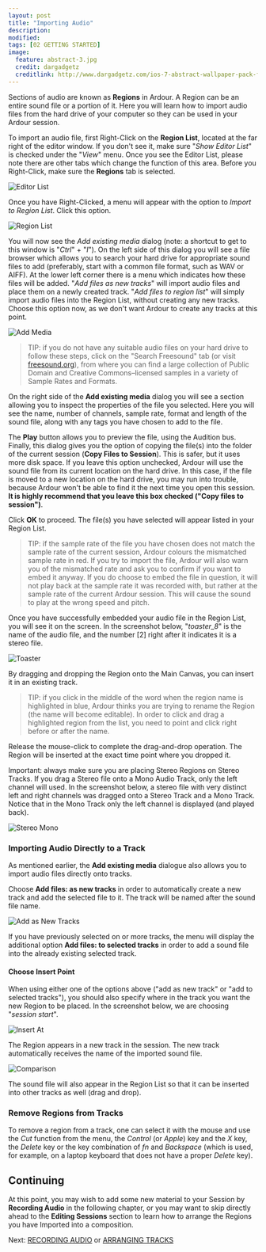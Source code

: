 ```yaml
---
layout: post
title: "Importing Audio"
description:
modified: 
tags: [02 GETTING STARTED]
image:
  feature: abstract-3.jpg
  credit: dargadgetz
  creditlink: http://www.dargadgetz.com/ios-7-abstract-wallpaper-pack-for-iphone-5-and-ipod-touch-retina/
---
```


Sections of audio are known as **Regions** in Ardour. A Region can be an
entire sound file or a portion of it. Here you will learn how to import
audio files from the hard drive of your computer so they can be used in
your Ardour session.

To import an audio file, first Right-Click on the **Region List**,
located at the far right of the editor window. If you don't see it, make
sure "*Show Editor List*" is checked under the "*View*" menu. Once you
see the Editor List, please note there are other tabs which change the
function of this area. Before you Right-Click, make sure the **Regions**
tab is selected.

![Editor List](/images/Ardour3_RegionList_EditorList.png) 

Once you have Right-Clicked, a menu will appear with the option to
*Import to Region List*. Click this option.

![Region List](/images/Ardour_Import_To_Region_List.png) 

You will now see the *Add existing media* dialog (note: a shortcut to
get to this window is "*Ctrl*" + "*I*"). On the left side of this dialog
you will see a file browser which allows you to search your hard drive
for appropriate sound files to add (preferably, start with a common file
format, such as WAV or AIFF). At the lower left corner there is a menu
which indicates how these files will be added. "*Add files as new
tracks*" will import audio files and place them on a newly created
track. "*Add files to region list*" will simply import audio files into
the Region List, without creating any new tracks. Choose this option
now, as we don't want Ardour to create any tracks at this point.

![Add Media](/images/Ardour3_Add_Existing_Media.png) 

> TIP: if you do not have any suitable audio files on your hard drive to
follow these steps, click on the "Search Freesound" tab (or visit
[freesound.org](http://www.freesound.org/)), from where you can find a
large collection of Public Domain and Creative Commons–licensed samples in a variety of
Sample Rates and Formats.

On the right side of the **Add existing media** dialog you will see a
section allowing you to inspect the properties of the file you selected.
Here you will see the name, number of channels, sample rate, format and
length of the sound file, along with any tags you have chosen to add to
the file.

The **Play** button allows you to preview the file, using the Audition
bus. Finally, this dialog gives you the option of copying the file(s)
into the folder of the current session (**Copy Files to Session**). This
is safer, but it uses more disk space. If you leave this option
unchecked, Ardour will use the sound file from its current location on
the hard drive. In this case, if the file is moved to a new location on
the hard drive, you may run into trouble, because Ardour won't be able
to find it the next time you open this session. **It is highly recommend
that you leave this box checked ("Copy files to session")**. 

Click **OK** to proceed. The file(s) you have selected will appear
listed in your Region List.

> TIP: if the sample rate of the file you have chosen does not match the
sample rate of the current session, Ardour colours the mismatched sample
rate in red. If you try to import the file, Ardour will also warn you of
the mismatched rate and ask you to confirm if you want to embed it
anyway. If you do choose to embed the file in question, it will not play
back at the sample rate it was recorded with, but rather at the sample
rate of the current Ardour session. This will cause the sound to play at
the wrong speed and pitch.

Once you have successfully embedded your audio file in the Region List,
you will see it on the screen. In the screenshot below, "*toaster\_8*"
is the name of the audio file, and the number \[2\] right after it
indicates it is a stereo file. 

![Toaster](/images/Ardour3_RegionListToaster.png) 

By dragging and dropping the Region onto the Main Canvas, you can insert
it in an existing track.

> TIP: if you click in the middle of the
word when the region name is highlighted in blue, Ardour thinks you are trying to rename the Region (the name will
become editable). In order to click and drag a highlighted region from the list, you need to point and
click right before or after the name. 

Release the mouse-click to complete the drag-and-drop operation. The
Region will be inserted at the exact time point where you dropped it.

Important: always make sure you are placing Stereo Regions on Stereo
Tracks. If you drag a Stereo file onto a Mono Audio Track, only the left
channel will used. In the screenshot below, a stereo file with very
distinct left and right channels was dragged onto a Stereo Track and a
Mono Track. Notice that in the Mono Track only the left channel is
displayed (and played back).  

![Stereo Mono](/images/Ardour3_StereoMonoComparison.png) 


### Importing Audio Directly to a Track

As mentioned earlier, the **Add existing media** dialogue also allows you
to import audio files directly onto tracks.

Choose **Add files: as new tracks** in order to automatically create
a new track and add the selected file to it. The track will be named
after the sound file name. 

![Add as New Tracks](/images/Ardour3_Add_As_New_Track.png) 

If you have previously selected on or more tracks, the menu will display the
additional option **Add files: to selected tracks** in order to add a sound
file into the already existing selected track. 

#### Choose Insert Point

When using either one of the options above ("add as new track" or "add to selected tracks"),
you should also specify where in the track you want the
new Region to be placed. In the screenshot below, we are choosing
"*session start*".

![Insert At](/images/Ardour3_Insert_At.png) 

The Region appears in a new track in the session. The new track
automatically receives the name of the imported sound file.

![Comparison](/images/Ardour3_StereoLRComparison.png) 

The sound file will also appear in the Region List so that it can be
inserted into other tracks as well (drag and drop).

### Remove Regions from Tracks

To remove a region from a track, one can select it with the mouse and
use the *Cut* function from the menu, the *Control* (or *Apple*) key and
the *X* key, the *Delete* key or the key combination of *fn* and
*Backspace* (which is used, for example, on a laptop keyboard that does
not have a proper *Delete* key).

Continuing
----------

At this point, you may wish to add some new material to your Session by
**Recording Audio** in the following chapter, or you may want to skip
directly ahead to the **Editing Sessions** section to learn how to
arrange the Regions you have Imported into a composition.

Next: [RECORDING AUDIO](/recording-audio) or [ARRANGING TRACKS](/arranging-tracks)
